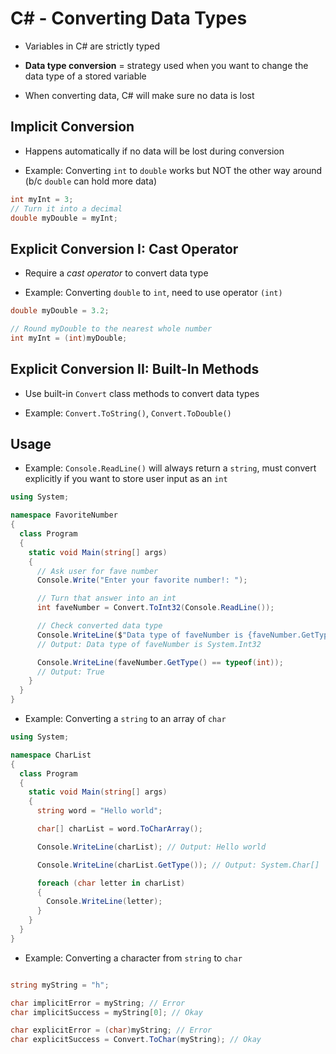 # C# - Converting Data Types

- Variables in C# are strictly typed

- **Data type conversion** = strategy used when you want to change the data type of a stored variable

- When converting data, C# will make sure no data is lost

## Implicit Conversion

- Happens automatically if no data will be lost during conversion

- Example: Converting `int` to `double` works but NOT the other way around (b/c `double` can hold more data)

```c#
int myInt = 3;
// Turn it into a decimal
double myDouble = myInt;
```

## Explicit Conversion I: Cast Operator

- Require a _cast operator_ to convert data type

- Example: Converting `double` to `int`, need to use operator `(int)`

```c#
double myDouble = 3.2;

// Round myDouble to the nearest whole number
int myInt = (int)myDouble;
```

## Explicit Conversion II: Built-In Methods

- Use built-in `Convert` class methods to convert data types

- Example: `Convert.ToString()`, `Convert.ToDouble()`

## Usage

- Example: `Console.ReadLine()` will always return a `string`, must convert explicitly if you want to store user input as an `int`

```c#
using System;

namespace FavoriteNumber
{
  class Program
  {
    static void Main(string[] args)
    {
      // Ask user for fave number
      Console.Write("Enter your favorite number!: ");

      // Turn that answer into an int
      int faveNumber = Convert.ToInt32(Console.ReadLine());

      // Check converted data type
      Console.WriteLine($"Data type of faveNumber is {faveNumber.GetType()}");
      // Output: Data type of faveNumber is System.Int32

      Console.WriteLine(faveNumber.GetType() == typeof(int));
      // Output: True
    }
  }
}

```

- Example: Converting a `string` to an array of `char`

```c#
using System;

namespace CharList
{
  class Program
  {
    static void Main(string[] args)
    {
      string word = "Hello world";

      char[] charList = word.ToCharArray();

      Console.WriteLine(charList); // Output: Hello world

      Console.WriteLine(charList.GetType()); // Output: System.Char[]

      foreach (char letter in charList)
      {
        Console.WriteLine(letter);
      }
    }
  }
}
```

- Example: Converting a character from `string` to `char`

```c#

string myString = "h";

char implicitError = myString; // Error
char implicitSuccess = myString[0]; // Okay

char explicitError = (char)myString; // Error
char explicitSuccess = Convert.ToChar(myString); // Okay

```
